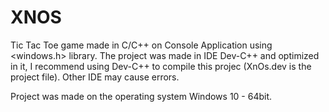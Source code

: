 # XNOS
Tic Tac Toe game made in C/C++ on Console Application using &lt;windows.h> library.
The project was made in IDE Dev-C++ and optimized in it, I recommend using Dev-C++ to compile this projec (XnOs.dev is the project file). Other IDE may cause errors.

Project was made on the operating system Windows 10 - 64bit.
